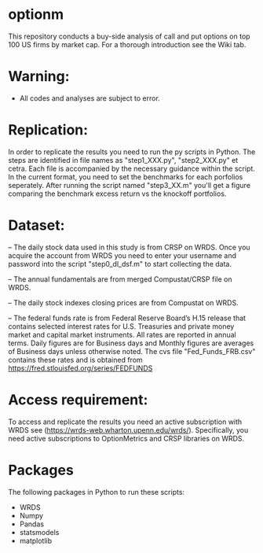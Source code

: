 # optionm
This repository conducts a buy-side analysis of call and put options on top 100 US firms by market cap. For a thorough introduction see the Wiki tab.

# Warning: 
* All codes and analyses are subject to error.


# Replication:

In order to replicate the results you need to run the py scripts in Python. The steps are identified in file names as "step1_XXX.py", "step2_XXX.py" et cetra. Each file is accompanied by the necessary guidance within the script. In the current format, you need to set the benchmarks for each porfolios seperately. After running the script named "step3_XX.m" you'll get a figure comparing the benchmark excess return vs the knockoff portfolios. 

# Dataset:

– The daily stock data used in this study is from CRSP on WRDS. Once you acquire the account from WRDS you need to enter your username and password into the script "step0_dl_dsf.m" to start collecting the data. 

– The annual fundamentals are from merged Compustat/CRSP file on WRDS. 

– The daily stock indexes closing prices are from Compustat on WRDS. 

– The federal funds rate is from Federal Reserve Board’s H.15 release that contains selected interest rates for U.S. Treasuries and private money market and capital market instruments. All rates are reported in annual terms. Daily figures are for Business days and Monthly figures are averages of Business days unless otherwise noted. The cvs file "Fed_Funds_FRB.csv" contains these rates and is obtained from  https://fred.stlouisfed.org/series/FEDFUNDS


# Access requirement:

To access and replicate the results you need an active subscription with WRDS see (https://wrds-web.wharton.upenn.edu/wrds/). 
Specifically, you need active subscriptions to OptionMetrics and CRSP libraries on WRDS. 

# Packages 
The following packages in Python to run these scripts:
- WRDS
- Numpy
- Pandas
- statsmodels
- matplotlib
